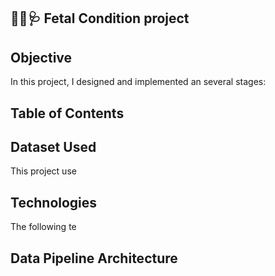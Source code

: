 ## 👶🏻🩺 Fetal Condition project  

## Objective

In this project, I designed and implemented an several stages:

## Table of Contents


## Dataset Used

This project use


## Technologies

The following te

## Data Pipeline Architecture
